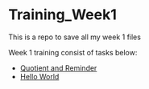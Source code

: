 # Training_Week1
This is a repo to save all my week 1 files

Week 1 training consist of tasks below:

- [Quotient and Reminder](https://github.com/Pranau-R/Training_Week1/issues/1)
- [Hello World](https://github.com/Pranau-R/Training_Week1/issues/3)

